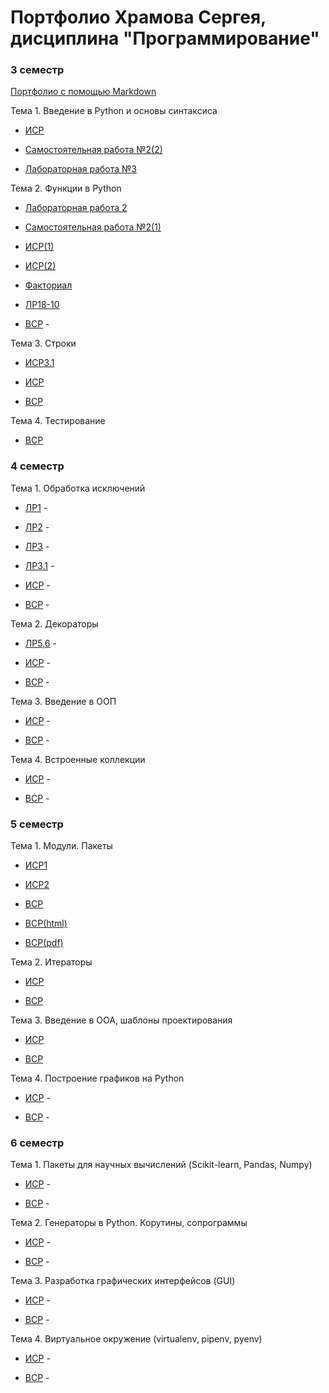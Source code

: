# Портфолио Храмова Сергея, дисциплина "Программирование"

### 3 семестр

<a href="https://github.com/Serega89Kh/Serega89Kh.github.io/blob/master/BIO.md">Портфолио с помощью Markdown</a>

Тема 1. Введение в Python и основы синтаксиса

* <a href="https://repl.it/@Serega89Kh/ISR31">ИСР</a>

* <a href="https://repl.it/@Serega89Kh/Template-for-assignment-1-1">Самостоятельная работа №2(2)</a>

* <a href="https://repl.it/@Serega89Kh/20-09-18">Лабораторная работа №3</a>

Тема 2. Функции в Python

* <a href="https://repl.it/@Serega89Kh/Truth-table">Лабораторная работа 2</a>

* <a href="https://repl.it/@Serega89Kh/Template-for-assignment-1">Самостоятельная работа №2(1)</a>

* <a href="https://repl.it/@Serega89Kh/function17">ИСР(1)</a>

* <a href="https://repl.it/@Serega89Kh/function18">ИСР(2)</a>

* <a href="https://repl.it/@Serega89Kh/Fact">Факториал</a>

* <a href="https://github.com/Serega89Kh/py18-10">ЛР18-10</a>

* <a href="">ВСР</a> -

Тема 3. Строки

* <a href="https://docs.google.com/document/d/1k3K7xgQO-Vuf0lYZpUaY1SRomlIv71sofy2ln4d8o5Q">ИСР3.1</a>

* <a href="https://repl.it/@Serega89Kh/ISR33">ИСР</a>

* <a href="https://repl.it/@Serega89Kh/VSR33">ВСР</a>

Тема 4. Тестирование

* <a href="https://yadi.sk/i/ph-UjibYs4awrQ">ВСР</a>

### 4 семестр

Тема 1. Обработка исключений

* <a href="">ЛР1</a> -

* <a href="">ЛР2</a> -

* <a href="">ЛР3</a> -

* <a href="">ЛР3.1</a> -

* <a href="">ИСР</a> -

* <a href="">ВСР</a> -

Тема 2. Декораторы

* <a href="">ЛР5,6</a> -

* <a href="">ИСР</a> -

* <a href="">ВСР</a> -

Тема 3. Введение в ООП

* <a href="">ИСР</a> -

* <a href="">ВСР</a> -

Тема 4. Встроенные коллекции

* <a href="">ИСР</a> -

* <a href="">ВСР</a> -

### 5 семестр

Тема 1. Модули. Пакеты

* <a href="https://github.com/Serega89Kh/programming/blob/master/ISR511.md">ИСР1</a>

* <a href="https://repl.it/@Serega89Kh/ISR512">ИСР2</a>

* <a href="https://github.com/Serega89Kh/programming/blob/master/VSR51.md">ВСР</a>

* <a href="https://github.com/Serega89Kh/programming/blob/master/VSR51.html">ВСР(html)</a>

* <a href="https://github.com/Serega89Kh/programming/blob/master/VSR51.pdf">ВСР(pdf)</a>

Тема 2. Итераторы

* <a href="https://repl.it/@Serega89Kh/ISR52">ИСР</a> 

* <a href="https://repl.it/@Serega89Kh/VSR52">ВСР</a>

Тема 3. Введение в ООА, шаблоны проектирования

* <a href="https://github.com/Serega89Kh/programming/blob/master/ISR53.md">ИСР</a>

* <a href="https://github.com/Serega89Kh/programming/blob/master/VSR53.md">ВСР</a>

Тема 4. Построение графиков на Python

* <a href="">ИСР</a> -

* <a href="">ВСР</a> -

### 6 семестр

Тема 1. Пакеты для научных вычислений (Scikit-learn, Pandas, Numpy)

* <a href="">ИСР</a> -

* <a href="">ВСР</a> -

Тема 2. Генераторы в Python. Корутины, сопрограммы

* <a href="">ИСР</a> -

* <a href="">ВСР</a> -

Тема 3. Разработка графических интерфейсов (GUI)

* <a href="">ИСР</a> -

* <a href="">ВСР</a> -

Тема 4. Виртуальное окружение (virtualenv, pipenv, pyenv)

* <a href="">ИСР</a> -

* <a href="">ВСР</a> -
